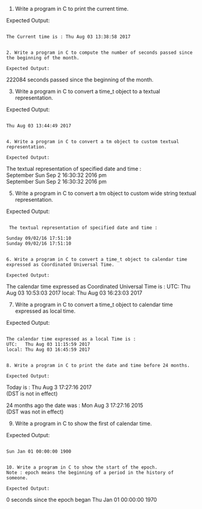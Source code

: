 1. Write a program in C to print the current time. 

Expected Output:
```

The Current time is : Thu Aug 03 13:38:58 2017


2. Write a program in C to compute the number of seconds passed since the beginning of the month. 

Expected Output:
```

 222084 seconds passed since the beginning of the month.


3. Write a program in C to convert a time_t object to a textual representation. 

Expected Output:
```

Thu Aug 03 13:44:49 2017


4. Write a program in C to convert a tm object to custom textual representation. 

Expected Output:
```

 The textual representation of specified date and time :                                                                      
September Sun Sep  2 16:30:32 2016 pm                                                                                         
September Sun Sep  2 16:30:32 2016 pm 


5. Write a program in C to convert a tm object to custom wide string textual representation. 

Expected Output:
```

 The textual representation of specified date and time :

Sunday 09/02/16 17:51:10
Sunday 09/02/16 17:51:10


6. Write a program in C to convert a time_t object to calendar time expressed as Coordinated Universal Time. 

Expected Output:
```

The calendar time expressed as Coordinated Universal Time is :
UTC:   Thu Aug 03 10:53:03 2017
local: Thu Aug 03 16:23:03 2017


7. Write a program in C to convert a time_t object to calendar time expressed as local time. 

Expected Output:
```

The calendar time expressed as a local Time is :
UTC:   Thu Aug 03 11:15:59 2017
local: Thu Aug 03 16:45:59 2017


8. Write a program in C to print the date and time before 24 months. 

Expected Output:
```

Today is :          Thu Aug  3 17:27:16 2017                                                                                  
(DST is not in effect)                                                                                                        
                                                                                                                              
24 months ago the date was : Mon Aug  3 17:27:16 2015                                                                         
(DST was not in effect)


9. Write a program in C to show the first of calendar time. 

Expected Output:
```

Sun Jan 01 00:00:00 1900


10. Write a program in C to show the start of the epoch. 
Note : epoch means the beginning of a period in the history of someone.

Expected Output:
```

0 seconds since the epoch began
Thu Jan 01 00:00:00 1970
